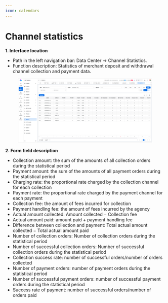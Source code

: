 ```yaml
---
icon: calendars
---
```


# Channel statistics

**1. Interface location**

* Path in the left navigation bar: Data Center → Channel Statistics.
* Function description: Statistics of merchant deposit and withdrawal channel collection and payment data.

<figure><img src="../.gitbook/assets/image (42).png" alt=""><figcaption></figcaption></figure>

**2. Form field description**

* Collection amount: the sum of the amounts of all collection orders during the statistical period
* Payment amount: the sum of the amounts of all payment orders during the statistical period
* Charging rate: the proportional rate charged by the collection channel for each collection
* Payment rate: the proportional rate charged by the payment channel for each payment
* Collection fee: the amount of fees incurred for collection
* Payment handling fee: the amount of fees incurred by the agency
* Actual amount collected: Amount collected − Collection fee
* Actual amount paid: amount paid + payment handling fee
* Difference between collection and payment: Total actual amount collected − Total actual amount paid
* Number of collection orders: Number of collection orders during the statistical period
* Number of successful collection orders: Number of successful collection orders during the statistical period
* Collection success rate: number of successful orders/number of orders collected
* Number of payment orders: number of payment orders during the statistical period
* Number of successful payment orders: number of successful payment orders during the statistical period
* Success rate of payment: number of successful orders/number of orders paid
